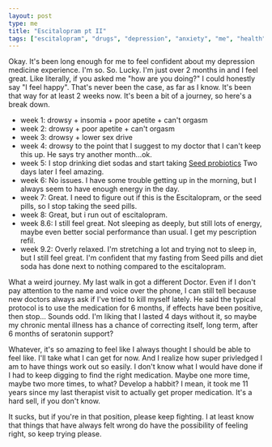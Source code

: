 ```yaml
---
layout: post
type: me
title: "Escitalopram pt II"
tags: ["escitalopram", "drugs", "depression", "anxiety", "me", "health", "personal", "update", "thoughts"]
---
```

Okay.  It's been long enough for me to feel confident about my depression medicine experience.  I'm so.  So.  Lucky.  I'm just over 2 months in and I feel great.  Like literally, if you asked me "how are you doing?" I could honestly say "I feel happy".  That's never been the case, as far as I know.  It's been that way for at least 2 weeks now.  It's been a bit of a journey, so here's a break down.

- week 1: drowsy + insomia + poor apetite + can't orgasm
- week 2: drowsy + poor apetite + can't orgasm
- week 3: drowsy + lower sex drive
- week 4: drowsy to the point that I suggest to my doctor that I can't keep this up.  He says try another month...ok.
- week 5: I stop drinking diet sodas and start taking [Seed probiotics](https://seed.com/)  Two days later I feel amazing.
- week 6: No issues.  I have some trouble getting up in the morning, but I always seem to have enough energy in the day.
- week 7: Great.  I need to figure out if this is the Escitalopram, or the seed pills, so I stop taking the seed pills.
- week 8: Great, but i run out of escitalopram.
- week 8.6: I still feel great.  Not sleeping as deeply, but still lots of energy, maybe even better social performance than usual.  I get my pescription refil.
- week 9.2: Overly relaxed.  I'm stretching a lot and trying not to sleep in, but I still feel great.  I'm confident that my fasting from Seed pills and diet soda has done next to nothing compared to the escitalopram.

What a weird journey.  My last walk in got a different Doctor.  Even if I don't pay attention to the name and voice over the phone, I can still tell because new doctors always ask if I've tried to kill myself lately.  He said the typical protocol is to use the medication for 6 months, if effects have been positive, then stop...  Sounds odd.  I'm liking that I lasted 4 days without it, so maybe my chronic mental illness has a chance of correcting itself, long term, after 6 months of seratonin support?

Whatever, it's so amazing to feel like I always thought I should be able to feel like.  I'll take what I can get for now.  And I realize how super privledged I am to have things work out so easily.  I don't know what I would have done if I had to keep digging to find the right medication.  Maybe one more time, maybe two more times, to what?  Develop a habbit?  I mean, it took me 11 years since my last therapist visit to actually get proper medication.  It's a hard sell, if you don't know.

It sucks, but if you're in that position, please keep fighting.  I at least know that things that have always felt wrong do have the possibility of feeling right, so keep trying please.
